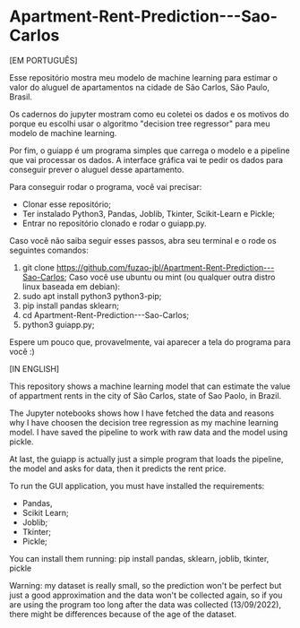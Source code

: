 # Apartment-Rent-Prediction---Sao-Carlos

[EM PORTUGUÊS]

Esse repositório mostra meu modelo de machine learning para estimar o valor do aluguel de apartamentos na cidade de São Carlos, São Paulo, Brasil.

Os cadernos do jupyter mostram como eu coletei os dados e os motivos do porque eu escolhi usar o algoritmo "decision tree regressor" para meu modelo de machine learning.

Por fim, o guiapp é um programa simples que carrega o modelo e a pipeline que vai processar os dados. A interface gráfica vai te pedir os dados para conseguir prever o aluguel desse apartamento.

Para conseguir rodar o programa, você vai precisar:
- Clonar esse repositório;
- Ter instalado Python3, Pandas, Joblib, Tkinter, Scikit-Learn e Pickle;
- Entrar no repositório clonado e rodar o guiapp.py.

Caso você não saiba seguir esses passos, abra seu terminal e o rode os seguintes comandos:
1. git clone https://github.com/fuzao-jbl/Apartment-Rent-Prediction---Sao-Carlos;
Caso você use ubuntu ou mint (ou qualquer outra distro linux baseada em debian): 
2. sudo apt install python3 python3-pip;
3. pip install pandas sklearn;
4. cd Apartment-Rent-Prediction---Sao-Carlos;
5. python3 guiapp.py;

Espere um pouco que, provavelmente, vai aparecer a tela do programa para você :)

[IN ENGLISH]

This repository shows a machine learning model that can estimate the value of appartment rents in the city of São Carlos,  state of Sao Paolo, in Brazil.

The Jupyter notebooks shows how I have fetched the data and reasons why I have choosen the decision tree regression as my machine learning model.
I have saved the pipeline to work with raw data and the model using pickle.

At last, the guiapp is actually just a simple program that loads the pipeline, the model and asks for data, then it predicts the rent price.

To run the GUI application, you must have installed the requirements:
  - Pandas,
  - Scikit Learn;
  - Joblib;
  - Tkinter;
  - Pickle;
  
You can install them running: pip install pandas, sklearn, joblib, tkinter, pickle

Warning: my dataset is really small, so the prediction won't be perfect but just a good approximation and the data won't be collected again,
so if you are using the program too long after the data was collected (13/09/2022), there might be differences because of the age of the dataset.
